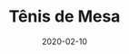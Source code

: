 ---
template: SingleToy
title: Tênis de Mesa
status: Featured / Published
date: '2020-02-10'
featuredImage: https://brincadeira.co/products/list_tenismesa.png
price: R$100,00
excerpt: >-
  Este é um texto de espaço reservado para garantir que as palavras apareça
  corretamente no seu site. Este texto será substituído assim que o site está
  completo. No momento, você está lendo um texto escrito em português.
categories:
  - category: Outros
meta:
  canonicalLink: 'https://brincadeira.co/brinquedos/tenis-de-mesa/'
  description: Este é um texto de espaço reservado para garantir que as palavras apareça corretamente no seu site.
  noindex: false
  title: Tênis de Mesa
---